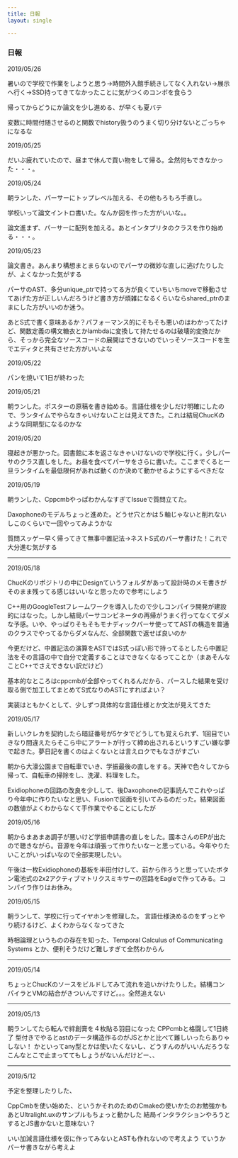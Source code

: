 ```yaml
---
title: 日報
layout: single

---
```

### 日報

2019/05/26

暑いので学校で作業をしようと思う→時間外入館手続きしてなく入れない→展示へ行く→SSD持ってきてなかったことに気がつくのコンボを食らう

帰ってからどうにか論文を少し進める、が早くも夏バテ

変数に時間付随させるのと関数でhistory扱うのうまく切り分けないとごっちゃになるな

2019/05/25

だいぶ疲れていたので、昼まで休んで買い物をして帰る。全然何もできなかった・・・。

2019/05/24

朝ランした、パーサーにトップレベル加える、その他もろもろ手直し。

学校いって論文イントロ書いた。なんか図を作った方がいいな。。

論文進まず、パーサーに配列を加える。あとインタプリタのクラスを作り始める・・・。

2019/05/23

論文書き。あんまり構想まとまらないのでパーサの微妙な直しに逃げたりしたが、よくなかった気がする

パーサのAST、多分unique_ptrで持ってる方が良くていちいちmoveで移動させてあげた方が正しいんだろうけど書き方が煩雑になるくらいならshared_ptrのままにした方がいいのか迷う。

あとS式で書く意味あるか？パフォーマンス的にそもそも悪いのはわかってたけど、関数定義の構文糖衣とかlambdaに変換して持たせるのは破壊的変換だから、そっから完全なソースコードの展開はできないのでいっそソースコードを生でエディタと共有させた方がいいよな

2019/05/22

パンを焼いて1日が終わった

2019/05/21

朝ランした。ポスターの原稿を書き始める。言語仕様を少しだけ明確にしたので、ランタイムでやらなきゃいけないことは見えてきた。これは結局ChucKのような同期型になるのかな

2019/05/20

寝起きが悪かった。図書館に本を返さなきゃいけないので学校に行く。少しパーサのクラス直しをした。お昼を食べてパーサをさらに書いた。ここまでくると一旦ランタイムを最低限何があれば動くのか決めて動かせるようにするべきだな

2019/05/19

朝ランした、CppcmbやっぱわかんなすぎてIssueで質問立てた。

Daxophoneのモデルちょっと進めた。どうせ穴とかは５軸じゃないと削れないしこのくらいで一回やってみようかな

質問スッゲー早く帰ってきて無事中置記法→ネストS式のパーサ書けた！これで大分進む気がする

***

2019/05/18

ChucKのリポジトリの中にDesignていうフォルダがあって設計時のメモ書きがそのまま残ってる感じはいいなと思ったので参考にしよう

C++用のGoogleTestフレームワークを導入したので少しコンパイラ開発が建設的にはなった。しかし結局パーサコンビネータの再帰がうまく行ってなくてダメな予感。いや、やっぱりそもそもモナディックパーサ使っててASTの構造を普通のクラスでやってるからダメなんだ、全部関数で返せば良いのか

今更だけど、中置記法の演算をASTではS式っぽい形で持ってるとしたら中置記法をその言語の中で自分で定義することはできなくなるってことか（まあそんなことC++でさえできない訳だけど）

基本的なところはcppcmbが全部やってくれるんだから、パースした結果を受け取る側で加工してまとめてS式なりのASTにすればよい？

実装はともかくとして、少しずつ具体的な言語仕様とか文法が見えてきた

2019/05/17

新しいクレカを契約したら暗証番号が5ケタでどうしても覚えられず、1回目でいきなり間違えたらそこら中にアラートが行って締め出されるというすごい嫌な夢で起きた。夢日記を書くのはよくないとは言えロクでもなさがすごい

朝から大濠公園まで自転車でいき、学振最後の直しをする。天神で色々してから帰って、自転車の掃除をし、洗濯、料理をした。

Exidiophoneの回路の改良を少しして、後Daxophoneの記事読んでこれやっぱり今年中に作りたいなと思い、Fusionで図面を引いてみるのだった。結果図面の数値がよくわからなくて手作業でやることにしたが

2019/05/16

朝からまあまあ調子が悪いけど学振申請書の直しをした。國本さんのEPが出たので聴きながら。音源を今年は頑張って作りたいなーと思っている。今年やりたいことがいっぱいなので全部実現したい。

午後は一枚Exidiophoneの基板を半田付けして、前から作ろうと思っていたボタン電池式の2x2アクティブマトリクスミキサーの回路をEagleで作ってみる。コンパイラ作りはお休み。

2019/05/15

朝ランして、学校に行ってイヤホンを修理した。
言語仕様決めるのをずっとやり続けるけど、よくわからなくなってきた

時相論理というものの存在を知った、Temporal Calculus of Communicating Systems とか、便利そうだけど難しすぎて全然わからん

***

2019/05/14

ちょっとChucKのソースをビルドしてみて流れを追いかけたりした。結構コンパイラとVMの結合がきついんですけど。。。全然追えない

***

2019/05/13

朝ランしてたら転んで絆創膏を４枚貼る羽目になった
CPPcmbと格闘して1日終了
型付きでやるとastのデータ構造作るのがJSとかと比べて難しいったらありゃしない！
かといってany型とかは使いたくないし、どうすんのがいいんだろうな
こんなとこで止まっててもしょうがないんだけどー、、

***

2019/5/12

予定を整理したりした、

CppCmbを使い始めた、というかそれのためのCmakeの使いかたのお勉強かも
あとUltralight.uxのサンプルもちょっと動かした 結局インタラクションやろうとするとJS書かないと意味ない？

いい加減言語仕様を仮に作ってみないとASTも作れないので考えよう ていうかパーサ書きながら考えよ